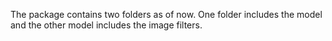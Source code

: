 The package contains two folders as of now. One folder includes the model and the other model includes the image filters.